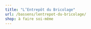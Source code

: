 ```yaml
---
title: "L’Entrepôt du Bricolage"
url: /bassens/lentrepot-du-bricolage/
shop: à faire soi-même
---
```

